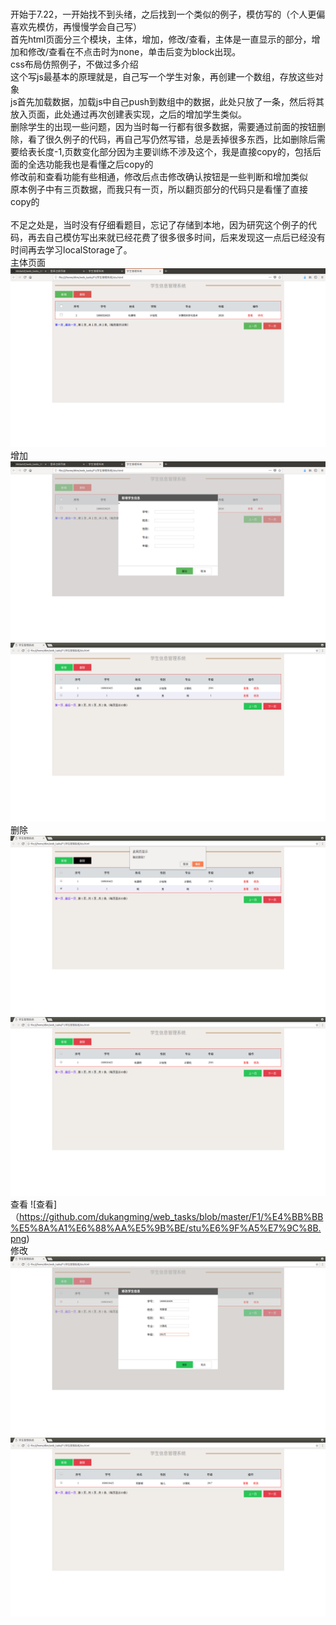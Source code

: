<br>开始于7.22，一开始找不到头绪，之后找到一个类似的例子，模仿写的（个人更偏喜欢先模仿，再慢慢学会自己写）
<br>首先html页面分三个模块，主体，增加，修改/查看，主体是一直显示的部分，增加和修改/查看在不点击时为none，单击后变为block出现。
<br>css布局仿照例子，不做过多介绍
<br>这个写js最基本的原理就是，自己写一个学生对象，再创建一个数组，存放这些对象
<br>js首先加载数据，加载js中自己push到数组中的数据，此处只放了一条，然后将其放入页面，此处通过再次创建表实现，之后的增加学生类似。
<br>删除学生的出现一些问题，因为当时每一行都有很多数据，需要通过前面的按钮删除，看了很久例子的代码，再自己写仍然写错，总是丢掉很多东西，比如删除后需要给表长度-1,页数变化部分因为主要训练不涉及这个，我是直接copy的，包括后面的全选功能我也是看懂之后copy的
<br>修改前和查看功能有些相通，修改后点击修改确认按钮是一些判断和增加类似
<br>原本例子中有三页数据，而我只有一页，所以翻页部分的代码只是看懂了直接copy的
<br>
<br>不足之处是，当时没有仔细看题目，忘记了存储到本地，因为研究这个例子的代码，再去自己模仿写出来就已经花费了很多很多时间，后来发现这一点后已经没有时间再去学习localStorage了。
<br>主体页面
![主体页](https://github.com/dukangming/web_tasks/blob/master/F1/%E4%BB%BB%E5%8A%A1%E6%88%AA%E5%9B%BE/stu%E7%95%8C%E9%9D%A2.png)
<br>增加
![增加1](https://github.com/dukangming/web_tasks/blob/master/F1/%E4%BB%BB%E5%8A%A1%E6%88%AA%E5%9B%BE/stu%E5%A2%9E%E5%8A%A0.png)
![增加2](https://github.com/dukangming/web_tasks/blob/master/F1/%E4%BB%BB%E5%8A%A1%E6%88%AA%E5%9B%BE/stu%E5%A2%9E%E5%8A%A0%E5%90%8E.png)
<br>删除
![删除1](https://github.com/dukangming/web_tasks/blob/master/F1/%E4%BB%BB%E5%8A%A1%E6%88%AA%E5%9B%BE/stu%E5%88%A0%E9%99%A4.png)
![删除2](https://github.com/dukangming/web_tasks/blob/master/F1/%E4%BB%BB%E5%8A%A1%E6%88%AA%E5%9B%BE/stu%E5%88%A0%E9%99%A4%E5%90%8E.png)
<br>查看
![查看]（https://github.com/dukangming/web_tasks/blob/master/F1/%E4%BB%BB%E5%8A%A1%E6%88%AA%E5%9B%BE/stu%E6%9F%A5%E7%9C%8B.png)
<br>修改
![修改1](https://github.com/dukangming/web_tasks/blob/master/F1/%E4%BB%BB%E5%8A%A1%E6%88%AA%E5%9B%BE/stu%E6%94%B9.png)
![修改2](https://github.com/dukangming/web_tasks/blob/master/F1/%E4%BB%BB%E5%8A%A1%E6%88%AA%E5%9B%BE/stu%E6%94%B9%E5%90%8E.png)
